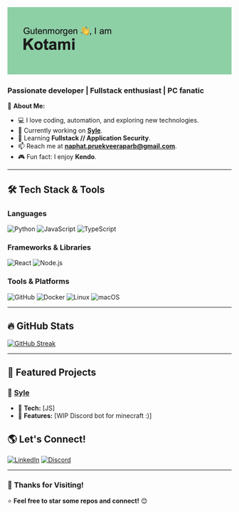 [![MasterHead](./header.png)](https://github.com/xkotami)
<!-- Profile Banner (Optional) -->

### Passionate developer | Fullstack enthusiast | PC fanatic

🚀 **About Me:**  
- 💻 I love coding, automation, and exploring new technologies.  
- 🔧 Currently working on **[Syle](https://github.com/syle)**.  
- 🌱 Learning **Fullstack // Application Security**.  
- 📫 Reach me at **naphat.pruekveeraparb@gmail.com**.  
- 🎮 Fun fact: I enjoy **Kendo**.  

---

## 🛠 **Tech Stack & Tools**  

### **Languages**
![Python](https://img.shields.io/badge/-Python-3776AB?style=for-the-badge&logo=python&logoColor=white)
![JavaScript](https://img.shields.io/badge/-JavaScript-F7DF1E?style=for-the-badge&logo=javascript&logoColor=black)
![TypeScript](https://img.shields.io/badge/-TypeScript-007ACC?style=for-the-badge&logo=typescript&logoColor=white)

### **Frameworks & Libraries**
![React](https://img.shields.io/badge/-React-61DAFB?style=for-the-badge&logo=react&logoColor=black)
![Node.js](https://img.shields.io/badge/-Node.js-339933?style=for-the-badge&logo=node.js&logoColor=white)

### **Tools & Platforms**
![GitHub](https://img.shields.io/badge/-GitHub-181717?style=for-the-badge&logo=github&logoColor=white)
![Docker](https://img.shields.io/badge/-Docker-2496ED?style=for-the-badge&logo=docker&logoColor=white)
![Linux](https://img.shields.io/badge/-Linux-FCC624?style=for-the-badge&logo=linux&logoColor=black)
![macOS](https://img.shields.io/badge/macOS-000000?style=for-the-badge&logo=apple&logoColor=white)

---

## 🔥 **GitHub Stats**
[![GitHub Streak](https://github-readme-streak-stats.herokuapp.com/?user=xkotami)](https://git.io/streak-stats)

---

## 📌 **Featured Projects**
### 🚀 [Syle](https://github.com/syle)
- 🔹 **Tech:** [JS]
- 🌟 **Features:** [WIP Discord bot for minecraft :)]


## 🌎 **Let's Connect!**
[![LinkedIn](https://img.shields.io/badge/-LinkedIn-0077B5?style=for-the-badge&logo=linkedin&logoColor=white)](www.linkedin.com/in/naphat-pruekveeraparb-b057b42b5)
[![Discord](https://img.shields.io/badge/Discord-%237289DA.svg?style=for-the-badge&logo=discord&logoColor=white)](https://discord.com/users/kotami)

---

### 🎉 **Thanks for Visiting!**
⭐️ **Feel free to star some repos and connect!** 😊  



